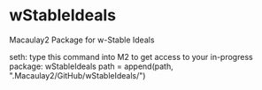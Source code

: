 # wStableIdeals
Macaulay2 Package for w-Stable Ideals


seth: type this command into M2 to get access to your in-progress package: wStableIdeals
 path = append(path, ".Macaulay2/GitHub/wStableIdeals/")

 